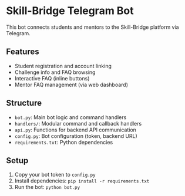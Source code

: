 # Skill-Bridge Telegram Bot

This bot connects students and mentors to the Skill-Bridge platform via Telegram.

## Features

- Student registration and account linking
- Challenge info and FAQ browsing
- Interactive FAQ (inline buttons)
- Mentor FAQ management (via web dashboard)

## Structure

- `bot.py`: Main bot logic and command handlers
- `handlers/`: Modular command and callback handlers
- `api.py`: Functions for backend API communication
- `config.py`: Bot configuration (token, backend URL)
- `requirements.txt`: Python dependencies

## Setup

1. Copy your bot token to `config.py`
2. Install dependencies: `pip install -r requirements.txt`
3. Run the bot: `python bot.py`
